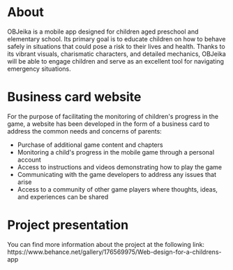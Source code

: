 # About
OBJeika is a mobile app designed for children aged preschool and elementary school. Its primary goal is to educate children on how to behave safely in situations that could pose a risk to their lives and health. 
Thanks to its vibrant visuals, charismatic characters, and detailed mechanics, OBJeika will be able to engage children and serve as an excellent tool for navigating emergency situations.

# Business card website
For the purpose of facilitating the monitoring of children's progress in the game, a website has been developed in the form of a business card to address the common needs and concerns of parents:
<ul>
  <li>Purchase of additional game content and chapters</li>
  <li>Monitoring a child's progress in the mobile game through a personal account</li>
  <li>Access to instructions and videos demonstrating how to play the game</li>
  <li>Communicating with the game developers to address any issues that arise</li>
  <li>Access to a community of other game players where thoughts, ideas, and experiences can be shared</li>
</ul>

# Project presentation
<p>You can find more information about the project at the following link:<br />
  https://www.behance.net/gallery/176569975/Web-design-for-a-childrens-app
</p>
